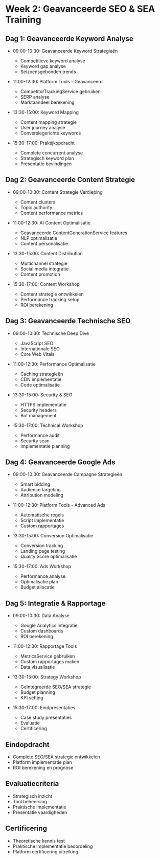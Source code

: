 # Week 2: Geavanceerde SEO & SEA Training

## Dag 1: Geavanceerde Keyword Analyse
- 09:00-10:30: Geavanceerde Keyword Strategieën
  - Competitieve keyword analyse
  - Keyword gap analyse
  - Seizoensgebonden trends

- 11:00-12:30: Platform Tools - Geavanceerd
  - CompetitorTrackingService gebruiken
  - SERP analyse
  - Marktaandeel berekening

- 13:30-15:00: Keyword Mapping
  - Content mapping strategie
  - User journey analyse
  - Conversiegerichte keywords

- 15:30-17:00: Praktijkopdracht
  - Complete concurrent analyse
  - Strategisch keyword plan
  - Presentatie bevindingen

## Dag 2: Geavanceerde Content Strategie
- 09:00-10:30: Content Strategie Verdieping
  - Content clusters
  - Topic authority
  - Content performance metrics

- 11:00-12:30: AI Content Optimalisatie
  - Geavanceerde ContentGenerationService features
  - NLP optimalisatie
  - Content personalisatie

- 13:30-15:00: Content Distribution
  - Multichannel strategie
  - Social media integratie
  - Content promotion

- 15:30-17:00: Content Workshop
  - Content strategie ontwikkelen
  - Performance tracking setup
  - ROI berekening

## Dag 3: Geavanceerde Technische SEO
- 09:00-10:30: Technische Deep Dive
  - JavaScript SEO
  - Internationale SEO
  - Core Web Vitals

- 11:00-12:30: Performance Optimalisatie
  - Caching strategieën
  - CDN implementatie
  - Code optimalisatie

- 13:30-15:00: Security & SEO
  - HTTPS implementatie
  - Security headers
  - Bot management

- 15:30-17:00: Technical Workshop
  - Performance audit
  - Security scan
  - Implementatie planning

## Dag 4: Geavanceerde Google Ads
- 09:00-10:30: Geavanceerde Campagne Strategieën
  - Smart bidding
  - Audience targeting
  - Attribution modeling

- 11:00-12:30: Platform Tools - Advanced Ads
  - Automatische regels
  - Script implementatie
  - Custom rapportages

- 13:30-15:00: Conversion Optimalisatie
  - Conversion tracking
  - Landing page testing
  - Quality Score optimalisatie

- 15:30-17:00: Ads Workshop
  - Performance analyse
  - Optimalisatie plan
  - Budget allocatie

## Dag 5: Integratie & Rapportage
- 09:00-10:30: Data Analyse
  - Google Analytics integratie
  - Custom dashboards
  - ROI berekening

- 11:00-12:30: Rapportage Tools
  - MetricsService gebruiken
  - Custom rapportages maken
  - Data visualisatie

- 13:30-15:00: Strategy Workshop
  - Geïntegreerde SEO/SEA strategie
  - Budget planning
  - KPI setting

- 15:30-17:00: Eindpresentaties
  - Case study presentaties
  - Evaluatie
  - Certificering

## Eindopdracht
- Complete SEO/SEA strategie ontwikkelen
- Platform implementatie plan
- ROI berekening en prognose

## Evaluatiecriteria
- Strategisch inzicht
- Tool beheersing
- Praktische implementatie
- Presentatie vaardigheden

## Certificering
- Theoretische kennis test
- Praktische implementatie beoordeling
- Platform certificering uitreiking
